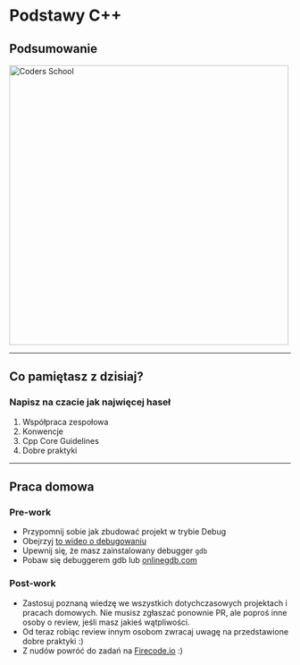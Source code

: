 <!-- .slide: data-background="#111111" -->

# Podstawy C++

## Podsumowanie

<a href="https://coders.school">
    <img width="500px" data-src="../img/coders_school_logo.png" alt="Coders School" class="plain">
</a>

___

## Co pamiętasz z dzisiaj?

### Napisz na czacie jak najwięcej haseł
<!-- .element: class="fragment fade-in" -->

1. <!-- .element: class="fragment fade-in" --> Współpraca zespołowa
2. <!-- .element: class="fragment fade-in" --> Konwencje
3. <!-- .element: class="fragment fade-in" --> Cpp Core Guidelines
4. <!-- .element: class="fragment fade-in" --> Dobre praktyki

___

## Praca domowa

### Pre-work

* Przypomnij sobie jak zbudować projekt w trybie Debug
* Obejrzyj [to wideo o debugowaniu](https://www.youtube.com/watch?v=gFCQ37jVN3g)
* Upewnij się, że masz zainstalowany debugger `gdb`
* Pobaw się debuggerem gdb lub [onlinegdb.com](http://onlinegdb.com)

### Post-work

* Zastosuj poznaną wiedzę we wszystkich dotychczasowych projektach i pracach domowych. Nie musisz zgłaszać ponownie PR, ale poproś inne osoby o review, jeśli masz jakieś wątpliwości.
* Od teraz robiąc review innym osobom zwracaj uwagę na przedstawione dobre praktyki :)
* Z nudów powróć do zadań na [Firecode.io](https://www.firecode.io) :)
